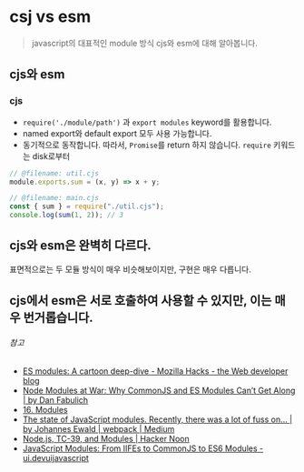 # csj vs esm

> javascript의 대표적인 module 방식 cjs와 esm에 대해 알아봅니다.

## cjs와 esm

### cjs

- `require('./module/path')` 과 `export modules` keyword를 활용합니다.
- named export와 default export 모두 사용 가능합니다.
- 동기적으로 동작합니다. 따라서, `Promise`를 return 하지 않습니다. `require` 키워드는 disk로부터

```javascript
// @filename: util.cjs
module.exports.sum = (x, y) => x + y;

// @filename: main.cjs
const { sum } = require("./util.cjs");
console.log(sum(1, 2)); // 3
```

## cjs와 esm은 완벽히 다르다.

표면적으로는 두 모듈 방식이 매우 비슷해보이지만, 구현은 매우 다릅니다.

## cjs에서 esm은 서로 호출하여 사용할 수 있지만, 이는 매우 번거롭습니다.

###### 참고

- [ES modules: A cartoon deep-dive - Mozilla Hacks - the Web developer blog](https://hacks.mozilla.org/2018/03/es-modules-a-cartoon-deep-dive/)
- [Node Modules at War: Why CommonJS and ES Modules Can’t Get Along | by Dan Fabulich](https://redfin.engineering/node-modules-at-war-why-commonjs-and-es-modules-cant-get-along-9617135eeca1)
- [16. Modules](https://exploringjs.com/es6/ch_modules.html#sec_overview-modules)
- [The state of JavaScript modules. Recently, there was a lot of fuss on… | by Johannes Ewald | webpack | Medium](https://medium.com/webpack/the-state-of-javascript-modules-4636d1774358)
- [Node.js, TC-39, and Modules | Hacker Noon](https://hackernoon.com/node-js-tc-39-and-modules-a1118aecf95e)
- [JavaScript Modules: From IIFEs to CommonJS to ES6 Modules - ui.devuijavascript](https://ui.dev/javascript-modules-iifes-commonjs-esmodules/)
